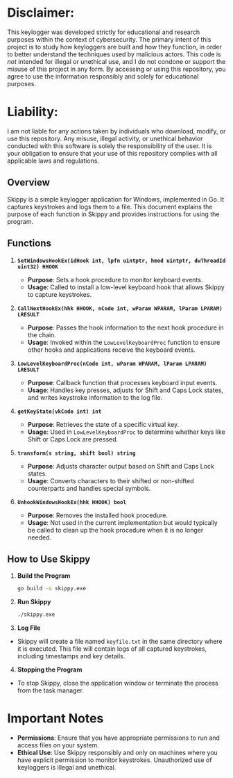 # **Disclaimer:**  
This keylogger was developed strictly for educational and research purposes within the context of cybersecurity. The primary intent of this project is to study how keyloggers are built and how they function, in order to better understand the techniques used by malicious actors. This code is *not* intended for illegal or unethical use, and I do not condone or support the misuse of this project in any form. By accessing or using this repository, you agree to use the information responsibly and solely for educational purposes.

# **Liability:**  
I am not liable for any actions taken by individuals who download, modify, or use this repository. Any misuse, illegal activity, or unethical behavior conducted with this software is solely the responsibility of the user. It is your obligation to ensure that your use of this repository complies with all applicable laws and regulations.




## Overview

Skippy is a simple keylogger application for Windows, implemented in Go. It captures keystrokes and logs them to a file. This document explains the purpose of each function in Skippy and provides instructions for using the program.

## Functions

1. **`SetWindowsHookEx(idHook int, lpfn uintptr, hmod uintptr, dwThreadId uint32) HHOOK`**
   - **Purpose**: Sets a hook procedure to monitor keyboard events.
   - **Usage**: Called to install a low-level keyboard hook that allows Skippy to capture keystrokes.

2. **`CallNextHookEx(hhk HHOOK, nCode int, wParam WPARAM, lParam LPARAM) LRESULT`**
   - **Purpose**: Passes the hook information to the next hook procedure in the chain.
   - **Usage**: Invoked within the `LowLevelKeyboardProc` function to ensure other hooks and applications receive the keyboard events.

3. **`LowLevelKeyboardProc(nCode int, wParam WPARAM, lParam LPARAM) LRESULT`**
   - **Purpose**: Callback function that processes keyboard input events.
   - **Usage**: Handles key presses, adjusts for Shift and Caps Lock states, and writes keystroke information to the log file.

4. **`getKeyState(vkCode int) int`**
   - **Purpose**: Retrieves the state of a specific virtual key.
   - **Usage**: Used in `LowLevelKeyboardProc` to determine whether keys like Shift or Caps Lock are pressed.

5. **`transform(s string, shift bool) string`**
   - **Purpose**: Adjusts character output based on Shift and Caps Lock states.
   - **Usage**: Converts characters to their shifted or non-shifted counterparts and handles special symbols.

6. **`UnhookWindowsHookEx(hhk HHOOK) bool`**
   - **Purpose**: Removes the installed hook procedure.
   - **Usage**: Not used in the current implementation but would typically be called to clean up the hook procedure when it is no longer needed.

## How to Use Skippy

1. **Build the Program**

     ```sh
     go build -o skippy.exe
     ```

 2. **Run Skippy**
  
     ```sh
     ./skippy.exe
     ```

 3. **Log File**
   - Skippy will create a file named `keyfile.txt` in the same directory where it is executed. This file will contain logs of all captured keystrokes, including timestamps and key details.

 4. **Stopping the Program**
   - To stop Skippy, close the application window or terminate the process from the task manager.

# Important Notes

- **Permissions**: Ensure that you have appropriate permissions to run and access files on your system.
- **Ethical Use**: Use Skippy responsibly and only on machines where you have explicit permission to monitor keystrokes. Unauthorized use of keyloggers is illegal and unethical.


